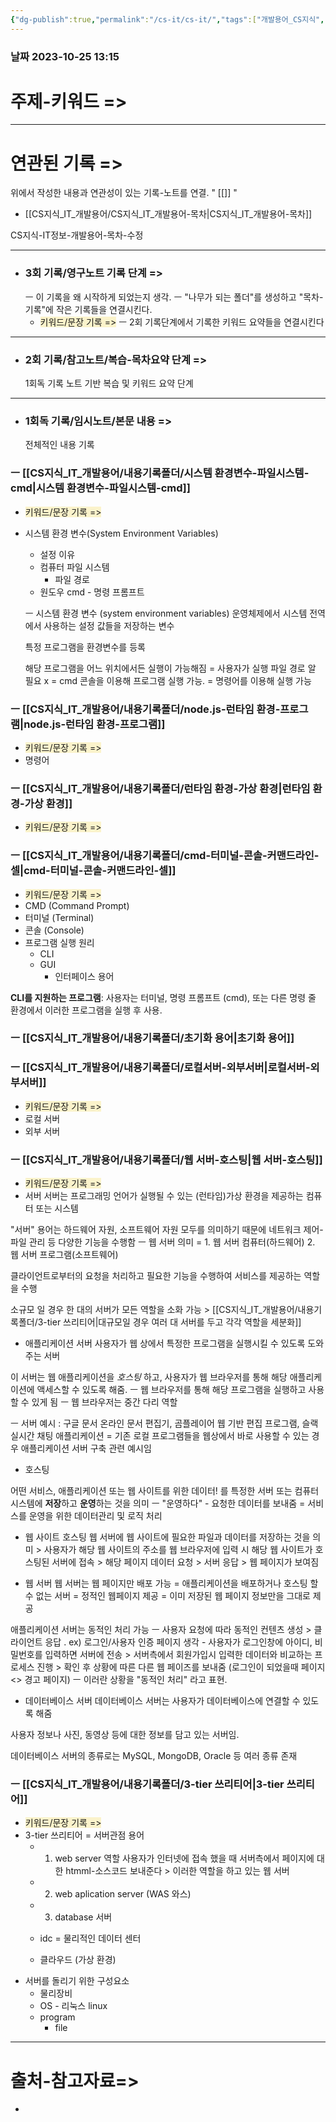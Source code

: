```yaml
---
{"dg-publish":true,"permalink":"/cs-it/cs-it/","tags":["개발용어_CS지식","목차"],"noteIcon":""}
---
```


### 날짜 2023-10-25 13:15

# 주제-키워드 =>



---
# 연관된 기록 =>
위에서 작성한 내용과 연관성이 있는 기록-노트를 연결.
" [[]] "
- [[CS지식_IT_개발용어/CS지식_IT_개발용어-목차\|CS지식_IT_개발용어-목차]]

CS지식-IT정보-개발용어-목차-수정


-------------------------------
- ### 3회 기록/영구노트 기록 단계 =>
	ㅡ 이 기록을 왜 시작하게 되었는지 생각.
	ㅡ "나무가 되는 폴더"를 생성하고 "목차-기록"에 작은 기록들을 연결시킨다.
	- <span style="background:rgba(240, 200, 0, 0.2)">키워드/문장 기록 =></span>
	ㅡ 2회 기록단계에서 기록한 키워드 요약들을 연결시킨다



-----------------
- ### 2회 기록/참고노트/복습-목차요약 단계 =>
	1회독 기록 노트 기반
	복습 및 키워드 요약 단계



---
- ### 1회독 기록/임시노트/본문 내용 =>
	전체적인 내용 기록

### ㅡ [[CS지식_IT_개발용어/내용기록폴더/시스템 환경변수-파일시스템-cmd\|시스템 환경변수-파일시스템-cmd]]
- <span style="background:rgba(240, 200, 0, 0.2)">키워드/문장 기록 =></span>
- 시스템 환경 변수(System Environment Variables)
	- 설정 이유
	- 컴퓨터 파일 시스템
		- 파일 경로
	- 원도우 cmd - 명령 프롬프트
	
	ㅡ
	시스템 환경 변수 (system environment variables)
		운영체제에서 시스템 전역에서 사용하는 설정 값들을 저장하는 변수
		
	특정 프로그램을 환경변수를 등록 
		
	해당 프로그램을 어느 위치에서든 실행이 가능해짐
		= 사용자가 실행 파일 경로 알 필요 x
		= cmd 콘솔을 이용해 프로그램 실행 가능.
		= 명령어를 이용해 실행 가능


### ㅡ [[CS지식_IT_개발용어/내용기록폴더/node.js-런타임 환경-프로그램\|node.js-런타임 환경-프로그램]]
- <span style="background:rgba(240, 200, 0, 0.2)">키워드/문장 기록 =></span>
- 명령어

### ㅡ [[CS지식_IT_개발용어/내용기록폴더/런타임 환경-가상 환경\|런타임 환경-가상 환경]]
- <span style="background:rgba(240, 200, 0, 0.2)">키워드/문장 기록 =></span>

### ㅡ [[CS지식_IT_개발용어/내용기록폴더/cmd-터미널-콘솔-커맨드라인-셀\|cmd-터미널-콘솔-커맨드라인-셀]]
- <span style="background:rgba(240, 200, 0, 0.2)">키워드/문장 기록 =></span>
- CMD (Command Prompt)
- 터미널 (Terminal)
- 콘솔 (Console)
- 프로그램 실행 원리
	- CLI
	- GUI
		- 인터페이스 용어
	
**CLI를 지원하는 프로그램**:
사용자는 터미널, 명령 프롬프트 (cmd), 또는 다른 명령 줄 환경에서 이러한 프로그램을 실행 후 사용.


### ㅡ [[CS지식_IT_개발용어/내용기록폴더/초기화 용어\|초기화 용어]]


### ㅡ [[CS지식_IT_개발용어/내용기록폴더/로컬서버-외부서버\|로컬서버-외부서버]]
- <span style="background:rgba(240, 200, 0, 0.2)">키워드/문장 기록 =></span>
- 로컬 서버
- 외부 서버

### ㅡ [[CS지식_IT_개발용어/내용기록폴더/웹 서버-호스팅\|웹 서버-호스팅]]
- <span style="background:rgba(240, 200, 0, 0.2)">키워드/문장 기록 =></span>
- 서버
서버는 프로그래밍 언어가 실행될 수 있는 (런타임)가상 환경을 제공하는 컴퓨터 또는 시스템
	
"서버" 용어는 하드웨어 자원, 소프트웨어 자원 모두를 의미하기 때문에 네트워크 제어-파일 관리 등 다양한 기능을 수행함
	ㅡ
	웹 서버 의미 = 1. 웹 서버 컴퓨터(하드웨어) 2. 웹 서버 프로그램(소프트웨어)
	
클라이언트로부터의 요청을 처리하고 필요한 기능을 수행하여 서비스를 제공하는 역할을 수행
	
소규모 일 경우 한 대의 서버가 모든 역할을 소화 가능 > [[CS지식_IT_개발용어/내용기록폴더/3-tier 쓰리티어\|대규모일 경우 여러 대 서버를 두고 각각 역할을 세분화]]


- 애플리케이션 서버
사용자가 웹 상에서 특정한 프로그램을 실행시킬 수 있도록 도와주는 서버
	
이 서버는 웹 애플리케이션을 *호스팅* 하고, 사용자가 웹 브라우저를 통해 해당 애플리케이션에 액세스할 수 있도록 해줌.
	ㅡ
	웹 브라우저를 통해 해당 프로그램을 실행하고 사용할 수 있게 됨
	ㅡ
	웹 브라우저는 중간 다리 역할
	
ㅡ 서버 예시 
: 구글 문서 온라인 문서 편집기, 곰플레이어 웹 기반 편집 프로그램, 슬랙 실시간 채팅 애플리케이션 = 기존 로컬 프로그램들을 웹상에서 바로 사용할 수 있는 경우 애플리케이션 서버 구축 관련 예시임


- 호스팅
	
어떤 서비스, 애플리케이션 또는 웹 사이트를 위한 데이터! 를 특정한 서버 또는 컴퓨터 시스템에 **저장**하고 **운영**하는 것을 의미
	ㅡ
	"운영하다" - 요청한 데이터를 보내줌 = 서비스를 운영을 위한 데이터관리 및 로직 처리 

- 웹 사이트 호스팅
웹 서버에 웹 사이트에 필요한 파일과 데이터를 저장하는 것을 의미 > 사용자가 해당 웹 사이트의 주소를 웹 브라우저에 입력 시 해당 웹 사이트가 호스팅된 서버에 접속 > 해당 페이지 데이터 요청 > 서버 응답 >  웹 페이지가 보여짐


- 웹 서버
웹 서버는 웹 페이지만 배포 가능
	= 애플리케이션을 배포하거나 호스팅 할 수 없는 서버 = 정적인 웹페이지 제공 = 이미 저장된 웹 페이지 정보만을 그대로 제공
	
애플리케이션 서버는 동적인 처리 가능
	ㅡ
	사용자 요청에 따라 동적인 컨텐츠 생성 > 클라이언트 응답
	.
	ex) 로그인/사용자 인증 페이지 생각 - 사용자가 로그인창에 아이디, 비밀번호를 입력하면 서버에 전송 > 서버측에서 회원가입시 입력한 데이터와 비교하는 프로세스 진행 > 확인 후 상황에 따른 다른 웹 페이즈를 보내줌 (로그인이 되었을때 페이지 <> 경고 페이지)
		ㅡ
		이러란 상황을 "동적인 처리" 라고 표현.

- 데이터베이스 서버
데이터베이스 서버는 사용자가 데이터베이스에 연결할 수 있도록 해줌 
	
사용자 정보나 사진, 동영상 등에 대한 정보를 담고 있는 서버임.
	
데이터베이스 서버의 종류로는 MySQL, MongoDB, Oracle 등 여러 종류 존재

### ㅡ [[CS지식_IT_개발용어/내용기록폴더/3-tier 쓰리티어\|3-tier 쓰리티어]]
- <span style="background:rgba(240, 200, 0, 0.2)">키워드/문장 기록 =></span>
- 3-tier 쓰리티어 = 서버관점 용어
	- 1. web server 역할
		사용자가 인터넷에 접속 했을 때 서버측에서 페이지에 대한 htmml-소스코드 보내준다 > 이러한 역할을 하고 있는 웹 서버
	- 2. web aplication server (WAS 와스)
	- 3. database 서버
	
	- idc = 물리적인 데이터 센터
	- 클라우드 (가상 환경)
- 서버를 돌리기 위한 구성요소
	- 물리장비
	- OS - 리눅스 linux
	- program
		- file



---
# 출처-참고자료=>
- 


